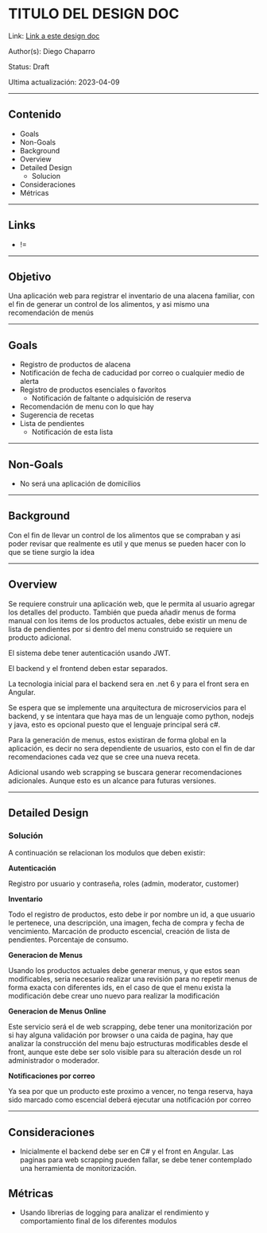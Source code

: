 # TITULO DEL DESIGN DOC
Link: [Link a este design doc](#)

Author(s): Diego Chaparro

<!-- Status: [Draft, Ready for review, In Review, Reviewed] -->
Status: Draft

Ultima actualización: 2023-04-09

---
## __Contenido__
- Goals
- Non-Goals
- Background
- Overview
- Detailed Design
  - Solucion
- Consideraciones
- Métricas

---
## __Links__
<!-- - [Un link](#) -->
- !=

---
## __Objetivo__

Una aplicación web para registrar el inventario de una alacena familiar, con el fin de generar un control de los alimentos, y asi mismo una recomendación de menús

---
## __Goals__

- Registro de productos de alacena
- Notificación de fecha de caducidad por correo o cualquier medio de alerta
- Registro de productos esenciales o favoritos
    - Notificación de faltante o adquisición de reserva
- Recomendación de menu con lo que hay
- Sugerencia de recetas
- Lista de pendientes
    - Notificación de esta lista

---
## __Non-Goals__
- No será una aplicación de domicilios

---
## __Background__
Con el fin de llevar un control de los alimentos que se compraban y asi poder revisar que realmente es util y que menus se pueden hacer con lo que se tiene surgio la idea

---
## __Overview__
Se requiere construir una aplicación web, que le permita al usuario agregar los detalles del producto. También que pueda añadir menus de forma manual con los items de los productos actuales, debe existir un menu de lista de pendientes por si dentro del menu construido se requiere un producto adicional.

El sistema debe tener autenticación usando JWT.

El backend y el frontend deben estar separados.

La tecnologia inicial para el backend sera en .net 6 y para el front sera en Angular.

Se espera que se implemente una arquitectura de microservicios para el backend, y se intentara que haya mas de un lenguaje como python, nodejs y java, esto es opcional puesto que el lenguaje principal será c#.

Para la generación de menus, estos existiran de forma global en la aplicación, es decir no sera dependiente de usuarios, esto con el fin de dar recomendaciones cada vez que se cree una nueva receta. 

Adicional usando web scrapping se buscara generar recomendaciones adicionales. Aunque esto es un alcance para futuras versiones.

---
## __Detailed Design__

### __Solución__
A continuación se relacionan los modulos que deben existir:

__Autenticación__

Registro por usuario y contraseña, roles (admin, moderator, customer)

__Inventario__

Todo el registro de productos, esto debe ir por nombre un id, a que usuario le pertenece, una descripción, una imagen, fecha de compra y fecha de vencimiento. Marcación de producto escencial, creación de lista de pendientes. Porcentaje de consumo.

__Generacion de Menus__

Usando los productos actuales debe generar menus, y que estos sean modificables, seria necesario realizar una revisión para no repetir menus de forma exacta con diferentes ids, en el caso de que el menu exista la modificación debe crear uno nuevo para realizar la modificación

__Generacion de Menus Online__

Este servicio será el de web scrapping, debe tener una monitorización por si hay alguna validación por browser o una caida de pagina, hay que analizar la construcción del menu bajo estructuras modificables desde el front, aunque este debe ser solo visible para su alteración desde un rol administrador o moderador.

__Notificaciones por correo__

Ya sea por que un producto este proximo a vencer, no tenga reserva, haya sido marcado como escencial deberá ejecutar una notificación por correo

---
## __Consideraciones__
- Inicialmente el backend debe ser en C# y el front en Angular. Las paginas para web scrapping pueden fallar, se debe tener contemplado una herramienta de monitorización.

## __Métricas__
- Usando librerias de logging para analizar el rendimiento y comportamiento final de los diferentes modulos